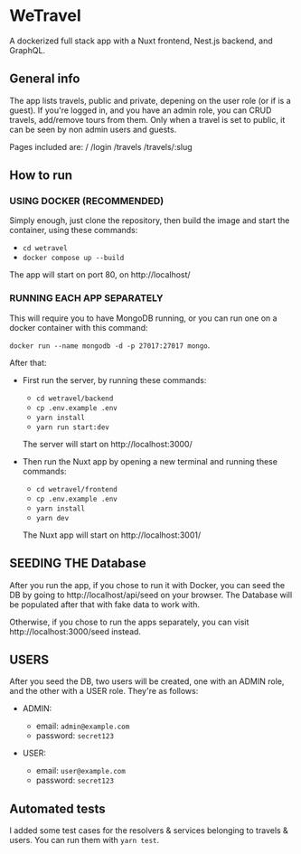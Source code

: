 # WeTravel

A dockerized full stack app with a Nuxt frontend, Nest.js backend, and GraphQL.

## General info
The app lists travels, public and private, depening on the user role (or if is a guest). If you're logged in, and you have an admin role, you can CRUD travels, add/remove tours from them. Only when a travel is set to public, it can be seen by non admin users and guests.

Pages included are:
/
/login
/travels
/travels/:slug


## How to run

### USING DOCKER (RECOMMENDED)

Simply enough, just clone the repository, then build the image and start the container, using these commands:

- `cd wetravel`
- `docker compose up --build`

The app will start on port 80, on http://localhost/

### RUNNING EACH APP SEPARATELY
This will require you to have MongoDB running, or you can run one on a docker container with this command:

`docker run --name mongodb -d -p 27017:27017 mongo`.

After that:

- First run the server, by  running these commands:
  
  - `cd wetravel/backend`
  - `cp .env.example .env`
  - `yarn install`
  - `yarn run start:dev`
  
  The server will start on http://localhost:3000/

- Then run the Nuxt app by opening a new terminal and running these commands:

  - `cd wetravel/frontend`
  - `cp .env.example .env`
  - `yarn install`
  - `yarn dev`

  The Nuxt app will start on http://localhost:3001/


## SEEDING THE Database

After you run the app, if you chose to run it with Docker, you can seed the DB by going to http://localhost/api/seed on your browser. The Database will be populated after that with fake data to work with.

Otherwise, if you chose to run the apps separately, you can visit http://localhost:3000/seed instead.


## USERS

After you seed the DB, two users will be created, one with an ADMIN role, and the other with a USER role. They're as follows:

- ADMIN:

  -  email: `admin@example.com`
  -  password: `secret123`

- USER:

  -  email: `user@example.com`
  -  password: `secret123`


## Automated tests

I added some test cases for the  resolvers & services belonging to travels & users. You can run them with `yarn test`.